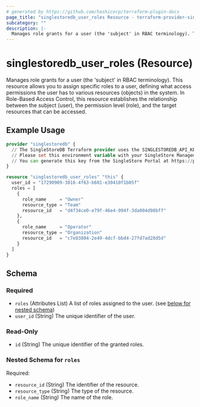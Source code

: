 ```yaml
---
# generated by https://github.com/hashicorp/terraform-plugin-docs
page_title: "singlestoredb_user_roles Resource - terraform-provider-singlestoredb"
subcategory: ""
description: |-
  Manages role grants for a user (the 'subject' in RBAC terminology). This resource allows you to assign specific roles to a user, defining what access permissions the user has to various resources (objects) in the system. In Role-Based Access Control, this resource establishes the relationship between the subject (user), the permission level (role), and the target resources that can be accessed.
---
```


# singlestoredb_user_roles (Resource)

Manages role grants for a user (the 'subject' in RBAC terminology). This resource allows you to assign specific roles to a user, defining what access permissions the user has to various resources (objects) in the system. In Role-Based Access Control, this resource establishes the relationship between the subject (user), the permission level (role), and the target resources that can be accessed.

## Example Usage

```terraform
provider "singlestoredb" {
  // The SingleStoreDB Terraform provider uses the SINGLESTOREDB_API_KEY environment variable for authentication.
  // Please set this environment variable with your SingleStore Management API key.
  // You can generate this key from the SingleStore Portal at https://portal.singlestore.com/organizations/org-id/api-keys.
}

resource "singlestoredb_user_roles" "this" {
  user_id = "17290909-3016-4f63-b601-e30410f1b05f"
  roles = [
    {
      role_name     = "Owner"
      resource_type = "Team"
      resource_id   = "d4f34ce0-e79f-46e4-994f-3da004d98bff"
    },
    {
      role_name     = "Operator"
      resource_type = "Organization"
      resource_id   = "c7e83804-2e49-4dcf-bbd4-27fd7ad28d5d"
    }
  ]
}
```

<!-- schema generated by tfplugindocs -->
## Schema

### Required

- `roles` (Attributes List) A list of roles assigned to the user. (see [below for nested schema](#nestedatt--roles))
- `user_id` (String) The unique identifier of the user.

### Read-Only

- `id` (String) The unique identifier of the granted roles.

<a id="nestedatt--roles"></a>
### Nested Schema for `roles`

Required:

- `resource_id` (String) The identifier of the resource.
- `resource_type` (String) The type of the resource.
- `role_name` (String) The name of the role.


